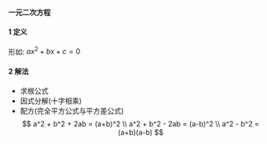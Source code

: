 #### 一元二次方程

#### 1 定义

形如: $ax^2 + bx +c = 0$

#### 2 解法

- 求根公式
- 因式分解(十字相乘)
- 配方(完全平方公式与平方差公式)
  $$
  a^2 + b^2 + 2ab = (a+b)^2 \\
  a^2 + b^2 - 2ab = (a-b)^2 \\
  a^2 - b^2 = (a+b)(a-b)
  $$

